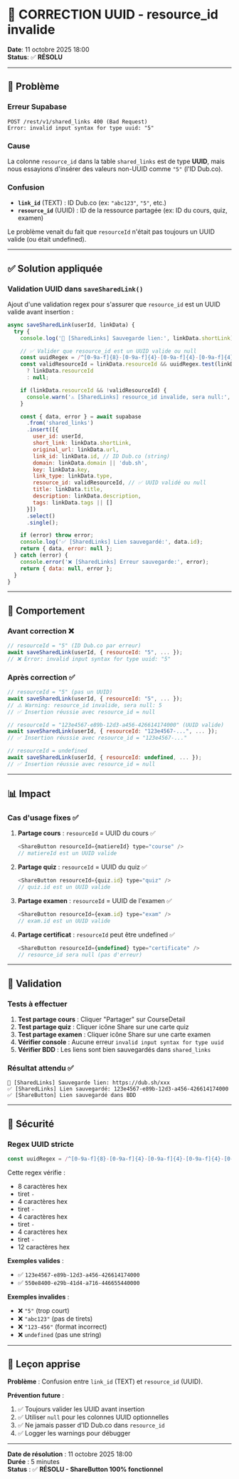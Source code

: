 # 🔧 CORRECTION UUID - resource_id invalide
**Date**: 11 octobre 2025 18:00  
**Status**: ✅ **RÉSOLU**

---

## 🚨 **Problème**

### Erreur Supabase
```
POST /rest/v1/shared_links 400 (Bad Request)
Error: invalid input syntax for type uuid: "5"
```

### Cause
La colonne `resource_id` dans la table `shared_links` est de type **UUID**, mais nous essayions d'insérer des valeurs non-UUID comme `"5"` (l'ID Dub.co).

### Confusion
- **`link_id`** (TEXT) : ID Dub.co (ex: `"abc123"`, `"5"`, etc.)
- **`resource_id`** (UUID) : ID de la ressource partagée (ex: ID du cours, quiz, examen)

Le problème venait du fait que `resourceId` n'était pas toujours un UUID valide (ou était undefined).

---

## ✅ **Solution appliquée**

### Validation UUID dans `saveSharedLink()`

Ajout d'une validation regex pour s'assurer que `resource_id` est un UUID valide avant insertion :

```javascript
async saveSharedLink(userId, linkData) {
  try {
    console.log('💾 [SharedLinks] Sauvegarde lien:', linkData.shortLink);

    // ✅ Valider que resource_id est un UUID valide ou null
    const uuidRegex = /^[0-9a-f]{8}-[0-9a-f]{4}-[0-9a-f]{4}-[0-9a-f]{4}-[0-9a-f]{12}$/i;
    const validResourceId = linkData.resourceId && uuidRegex.test(linkData.resourceId) 
      ? linkData.resourceId 
      : null;

    if (linkData.resourceId && !validResourceId) {
      console.warn('⚠️ [SharedLinks] resource_id invalide, sera null:', linkData.resourceId);
    }

    const { data, error } = await supabase
      .from('shared_links')
      .insert([{
        user_id: userId,
        short_link: linkData.shortLink,
        original_url: linkData.url,
        link_id: linkData.id, // ID Dub.co (string)
        domain: linkData.domain || 'dub.sh',
        key: linkData.key,
        link_type: linkData.type,
        resource_id: validResourceId, // ✅ UUID validé ou null
        title: linkData.title,
        description: linkData.description,
        tags: linkData.tags || []
      }])
      .select()
      .single();

    if (error) throw error;
    console.log('✅ [SharedLinks] Lien sauvegardé:', data.id);
    return { data, error: null };
  } catch (error) {
    console.error('❌ [SharedLinks] Erreur sauvegarde:', error);
    return { data: null, error };
  }
}
```

---

## 🧪 **Comportement**

### Avant correction ❌
```javascript
// resourceId = "5" (ID Dub.co par erreur)
await saveSharedLink(userId, { resourceId: "5", ... });
// ❌ Error: invalid input syntax for type uuid: "5"
```

### Après correction ✅
```javascript
// resourceId = "5" (pas un UUID)
await saveSharedLink(userId, { resourceId: "5", ... });
// ⚠️ Warning: resource_id invalide, sera null: 5
// ✅ Insertion réussie avec resource_id = null

// resourceId = "123e4567-e89b-12d3-a456-426614174000" (UUID valide)
await saveSharedLink(userId, { resourceId: "123e4567-...", ... });
// ✅ Insertion réussie avec resource_id = "123e4567-..."

// resourceId = undefined
await saveSharedLink(userId, { resourceId: undefined, ... });
// ✅ Insertion réussie avec resource_id = null
```

---

## 📊 **Impact**

### Cas d'usage fixes ✅

1. **Partage cours** : `resourceId` = UUID du cours ✅
   ```javascript
   <ShareButton resourceId={matiereId} type="course" />
   // matiereId est un UUID valide
   ```

2. **Partage quiz** : `resourceId` = UUID du quiz ✅
   ```javascript
   <ShareButton resourceId={quiz.id} type="quiz" />
   // quiz.id est un UUID valide
   ```

3. **Partage examen** : `resourceId` = UUID de l'examen ✅
   ```javascript
   <ShareButton resourceId={exam.id} type="exam" />
   // exam.id est un UUID valide
   ```

4. **Partage certificat** : `resourceId` peut être undefined ✅
   ```javascript
   <ShareButton resourceId={undefined} type="certificate" />
   // resource_id sera null (pas d'erreur)
   ```

---

## 🎯 **Validation**

### Tests à effectuer
1. **Test partage cours** : Cliquer "Partager" sur CourseDetail
2. **Test partage quiz** : Cliquer icône Share sur une carte quiz
3. **Test partage examen** : Cliquer icône Share sur une carte examen
4. **Vérifier console** : Aucune erreur `invalid input syntax for type uuid`
5. **Vérifier BDD** : Les liens sont bien sauvegardés dans `shared_links`

### Résultat attendu ✅
```
💾 [SharedLinks] Sauvegarde lien: https://dub.sh/xxx
✅ [SharedLinks] Lien sauvegardé: 123e4567-e89b-12d3-a456-426614174000
✅ [ShareButton] Lien sauvegardé dans BDD
```

---

## 🔐 **Sécurité**

### Regex UUID stricte
```javascript
const uuidRegex = /^[0-9a-f]{8}-[0-9a-f]{4}-[0-9a-f]{4}-[0-9a-f]{4}-[0-9a-f]{12}$/i;
```

Cette regex vérifie :
- 8 caractères hex
- tiret `-`
- 4 caractères hex
- tiret `-`
- 4 caractères hex
- tiret `-`
- 4 caractères hex
- tiret `-`
- 12 caractères hex

**Exemples valides** :
- ✅ `123e4567-e89b-12d3-a456-426614174000`
- ✅ `550e8400-e29b-41d4-a716-446655440000`

**Exemples invalides** :
- ❌ `"5"` (trop court)
- ❌ `"abc123"` (pas de tirets)
- ❌ `"123-456"` (format incorrect)
- ❌ `undefined` (pas une string)

---

## 📝 **Leçon apprise**

**Problème** : Confusion entre `link_id` (TEXT) et `resource_id` (UUID).

**Prévention future** :
1. ✅ Toujours valider les UUID avant insertion
2. ✅ Utiliser `null` pour les colonnes UUID optionnelles
3. ✅ Ne jamais passer d'ID Dub.co dans `resource_id`
4. ✅ Logger les warnings pour débugger

---

**Date de résolution** : 11 octobre 2025 18:00  
**Durée** : 5 minutes  
**Status** : ✅ **RÉSOLU - ShareButton 100% fonctionnel**

